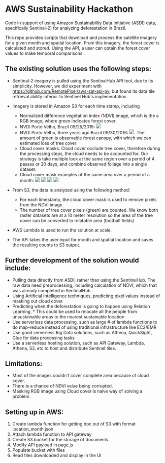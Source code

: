 # AWS Sustainability Hackathon

Code in support of using Amazon Sustainability Data Initiative (ASDI) data, specifically Sentinal-2) for analyzing deforestation in Brazil.

This repo provides scripts that download and process the satellite imagery for a given month and spatial location. From this imagery, the forest cover is calculated and stored. Using the API, a user can optain the forest cover values to make temporal comparisons.

## The existing solution uses the following steps:

*   Sentinal-2 imagery is pulled using the SentinalHub API tool, due to its simplicity.  However, we did experiment with https://github.com/RemotePixel/aws-sat-api-py, but found its data tile retrieval ability inferior to Sentinel Hub's implementation. 
*   Imagery is stored in Amazon S3 for each time stamp, including
    *   Normalized difference vegetation index (NDVI) image, which is the a RGB image, where green indicates forest cover. 
    *   NVDI Porto Velho, Brazil 09/25/2019: ![](sample-images/nvdi-porto-valle-09_25_2019.png) 
    *   NVDI Porto Velho, three years ago Brazil 09/30/2016: ![](sample-images/nvdi-porto-valle-09_30_2016.png).  The amount of green is observable forest canopy, with which we can estimated loss of tree cover
    *   Cloud cover masks.  Cloud cover occlude tree cover, therefore during the processing steps, the cloud needs to be accounted for.  Our strategy is take multiple look at the same region over a period of 4 passes or 20 days, and combine observed foliage into a single dataset. 
    *   Cloud cover mask examples of the same area over a period of a month: 
    ![](sample-images/cloud-11_01_2019.png)
    ![](sample-images/cloud-11_08_2019.png)
    ![](sample-images/cloud-11_15_2019.png)
    ![](sample-images/cloud-11_22_2019.png)
    
*   From S3, the data is analyzed using the following method:
    *   For each timestamp, the cloud cover mask is used to remove pixels from the NDVI image.
    *   The number of tree cover pixels (green) are counted. We know both raster datasets are at a 10 meter resolution so the area of the tree cover can be converted to relatable area (football fields)
*   AWS Lambda is used to run the solution at scale.
*   The API takes the user input for month and spatial location and saves the resulting counts to S3 output.

## Further development of the solution would include:

*   Pulling data directly from ASDI, rather than using the SentinalHub. The raw data need preprocessing, including calculation of NDVI, which that was already completed in SentinalHub.
*    Using Artificial Intelligence techniques, predicting pixel values instead of masking out cloud cover.
*    Predicting when the deforestation is going to happen using Relation Learning.
    *   This could be used to relocate all the people from unsustainable areas to the nearest sustainable location
*   Use serverless data processing, such as large # of lambda functions to do map-reduce instead of using traditional infrastructure like EC2/EMR
*   Use good serverless Big Data solutions, such as Athena, QuickSight, Glue for data processing tasks
*   Use a serverless hosting solution, such as API Gateway, Lambda, Athena, S3, etc to host and distribute Sentinel tiles.  



## Limitations:

*   Most of the images couldn't cover complete area because of cloud cover.
*   There is a chance of  NDVI value being corrupted.
*   Masking RGB image using Cloud cover is naive way of solving a problem.

## Setting up in AWS:
1. Create lambda function for getting doc out of S3 with format location_month.json
2. Attach lambda function to API gateway
3. Create S3 bucket for the storage of documents
4. Modify API payload in page.js
5. Populate bucket with files
6. Read files downloaded and display in the UI